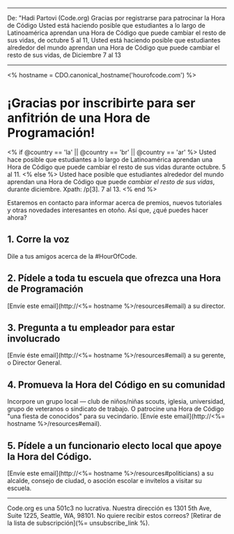 * * *

De: "Hadi Partovi (Code.org) Gracias por registrarse para patrocinar la Hora de Código Usted está haciendo posible que estudiantes a lo largo de Latinoamérica aprendan una Hora de Código que puede cambiar el resto de sus vidas, de octubre 5 al 11, Usted está haciendo posible que estudiantes alrededor del mundo aprendan una Hora de Código que puede cambiar el resto de sus vidas, de Diciembre 7 al 13

* * *

<% hostname = CDO.canonical_hostname('hourofcode.com') %>

# ¡Gracias por inscribirte para ser anfitrión de una Hora de Programación!

<% if @country == 'la' || @country == 'br' || @country == 'ar' %> Usted hace posible que estudiantes a lo largo de Latinoamérica aprendan una Hora de Código que puede cambiar el resto de sus vidas durante octubre. 5 al 11. <% else %> Usted hace posible que estudiantes alrededor del mundo aprendan una Hora de Código que puede *cambiar el resto de sus vidas*, durante diciembre. Xpath: /p[3]. 7 al 13. <% end %>

Estaremos en contacto para informar acerca de premios, nuevos tutoriales y otras novedades interesantes en otoño. Así que, ¿qué puedes hacer ahora?

## 1. Corre la voz

Dile a tus amigos acerca de la #HourOfCode.

## 2. Pídele a toda tu escuela que ofrezca una Hora de Programación

[Envíe este email](http://<%= hostname %>/resources#email) a su director.

## 3. Pregunta a tu empleador para estar involucrado

[Envíe éste email](http://<%= hostname %>/resources#email) a su gerente, o Director General.

## 4. Promueva la Hora del Código en su comunidad

Incorpore un grupo local — club de niños/niñas scouts, iglesia, universidad, grupo de veteranos o sindicato de trabajo. O patrocine una Hora de Código "una fiesta de conocidos" para su vecindario. [Envíe este email](http://<%= hostname %>/resources#email).

## 5. Pídele a un funcionario electo local que apoye la Hora del Código.

[Envíe este email](http://<%= hostname %>/resources#politicians) a su alcalde, consejo de ciudad, o asoción escolar e invítelos a visitar su escuela.

* * *

Code.org es una 501c3 no lucrativa. Nuestra dirección es 1301 5th Ave, Suite 1225, Seattle, WA, 98101. No quiere recibir estos correos? [Retirar de la lista de subscripción](%= unsubscribe_link %).
